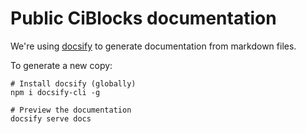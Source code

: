 # Public CiBlocks documentation

We're using [docsify](https://docsify.js.org) to generate documentation from markdown files.

To generate a new copy:

```
# Install docsify (globally)
npm i docsify-cli -g

# Preview the documentation
docsify serve docs
```
